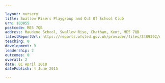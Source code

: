 ```yaml
---

layout: nursery
title: Swallow Risers Playgroup and Out Of School Club
urn: 103855
postcode: ME5 7QB
address: Maudene School, Swallow Rise, Chatham, Kent, ME5 7QB
latestReportUrl: https://reports.ofsted.gov.uk/provider/files/2489392/urn/103855.pdf
teaching: 0
development: 0
leadership: 2
outcomes: 0
overall: 2
date: 01 April 2018 
datePublish: 4 June 2015

---
```

